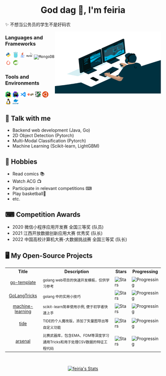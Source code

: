 <h1 align="center">God dag 👋,  I'm feiria </h1>


✨ 不想当公务员的学生不是好码农
<br>

<img align="right" alt="GIF" src="assets/code.gif" width="343" height="200" title="do it best!">

<h3>Languages and Frameworks</h3>

<code><img height="20" src="https://raw.githubusercontent.com/github/explore/80688e429a7d4ef2fca1e82350fe8e3517d3494d/topics/python/python.png" alt="Python" title="Python"></code>
<code><img height="20" src="assets/golang.png" alt="GoLang" title="GoLang"></code>
<code><img height="20" src="assets/java-logo.png" alt="Java" title="Java"></code>
<code><img height="20" src="assets/mysql.png" alt="Mysql" title="Mysql"></code>
<code><img height="20" src="https://user-images.githubusercontent.com/29084184/218291328-d57affa6-dba3-4ba1-90ff-25cb273fcd84.png" alt="MongoDB" title="MongoDB"></code>
<code><img height="20" src="assets/pytorch-logo.png" alt="PyTorch" title="PyTorch"></code>
<code><img height="20" src="assets/spring-logo.png" alt="Spring" title="Spring"></code>


<h3>Tools and Environments</h3>

<code><img height="20" src="assets/pycharm.svg" alt="PyCharm" title="PyCharm"></code>
<code><img height="20" src="assets/goland.svg" alt="Goland" title="Goland"></code>
<code><img height="20" src="assets/vscode.png" alt="vscode" title="Goland"></code>
<code><img height="20" src="https://raw.githubusercontent.com/github/explore/80688e429a7d4ef2fca1e82350fe8e3517d3494d/topics/git/git.png" alt="Git" title="Git"></code>
<code><img height="20" src="https://raw.githubusercontent.com/github/explore/80688e429a7d4ef2fca1e82350fe8e3517d3494d/topics/vim/vim.png" alt="Vim" title="Vim"></code>
<code><img height="20" src="https://raw.githubusercontent.com/github/explore/80688e429a7d4ef2fca1e82350fe8e3517d3494d/topics/ubuntu/ubuntu.png" alt="Ubuntu" title="Ubuntu"></code>
<code><img height="20" src="https://raw.githubusercontent.com/github/explore/80688e429a7d4ef2fca1e82350fe8e3517d3494d/topics/linux/linux.png" alt="Linux" title="Linux"></code>
<code><img height="20" src="https://raw.githubusercontent.com/github/explore/80688e429a7d4ef2fca1e82350fe8e3517d3494d/topics/docker/docker.png" alt="Docker" title="Docker"></code>

## 💬 Talk with me
- Backend web development (Java, Go)
- 2D Object Detection (Pytorch)
- Multi-Modal Classification (Pytorch)
- Machine Learning (Scikit-learn, LightGBM)


## 📅 Hobbies
- Read comics 📚
- Watch ACG 📺
- Participate in relevant competitions ⌨
- Play basketball🏀
- etc.


## ⌨ Competition Awards
- 2020 微信小程序应用开发赛 全国三等奖 (队员)
- 2021 江西开放数据创新应用大赛 优秀奖 (队长)
- 2022 中国高校计算机大赛-大数据挑战赛 全国三等奖 (队长)


## 🖥️ My Open-Source Projects
<table class="table table-striped table-bordered table-vcenter">
    <tbody>
        <tr> <th> Title </th> <th>Description</th> <th>Stars</th> <th>Progressing</th> </tr>
        <!-- go-template -->
        <tr>
            <td align="center" class="ai-notebooks-table-points ai-orange-link">
                <a href="https://github.com/feiria/go-tempalte" target="_blank">go-template</a>
            </td>
            <td>
                <sub>golang web项目的快速开发模板，仅供学习参考</sub> 
            </td>
            <td>
                <img alt="Stars" src="https://img.shields.io/github/stars/feiria/go-template?style=flat-square&labelColor=black"/>
            </td>
            <td>
                <img alt="Progressing" src="https://img.shields.io/badge/progress-10%25-green&logo=github"/>
            </td>
        </tr>
        <!-- GoLangTricks -->
        <tr>
            <td  align="center" class="ai-notebooks-table-points ai-orange-link">
                <a href="https://github.com/feiria/GoLangTricks" target="_blank">GoLangTricks</a>
            </td>
            <td>
                <sub>golang 中的实用小技巧</sub> 
            </td>
            <td>
                <img alt="Stars" src="https://img.shields.io/github/stars/feiria/GoLangTricks?style=flat-square&labelColor=black"/>
            </td>
            <td>
                <img alt="Progressing" src="https://img.shields.io/badge/progress-20%25-green&logo=github"/>
            </td>
        </tr>
        <!-- machine-learning -->
        <tr>
            <td  align="center" class="ai-notebooks-table-points ai-orange-link">
                <a href="https://github.com/feiria/machine_learning" target="_blank">machine-learning</a>
            </td>
            <td>
                <sub>scikit-learn简单使用示例, 便于初学者快速上手</sub> 
            </td>
            <td>
                <img alt="Stars" src="https://img.shields.io/github/stars/feiria/machine_learning?style=flat-square&labelColor=black"/>
            </td>
            <td>
                <img alt="Progressing" src="https://img.shields.io/badge/progress-100%25-green&logo=github"/>
            </td>
        </tr>
        <!-- tide-plus -->
        <tr>
            <td  align="center" class="ai-notebooks-table-points ai-orange-link">
                <a href="https://github.com/feiria/tide" target="_blank">tide</a>
            </td>
            <td>
                <sub>TIDE的个人魔改版，添加了矢量图导出等自定义功能</sub> 
            </td>
            <td>
                <img alt="Stars" src="https://img.shields.io/github/stars/feiria/tide?style=flat-square&labelColor=black"/>
            </td>
            <td>
                <img alt="Progressing" src="https://img.shields.io/badge/progress-100%25-green&logo=github"/>
            </td>
        </tr>
        <!-- arsenal -->
        <tr>
            <td  align="center" class="ai-notebooks-table-points ai-orange-link">
                <a href="https://github.com/feiria/arsenal" target="_blank">arsenal</a>
            </td>
            <td>
                <sub>比赛武器库，包含EMA、FDM等深度学习通用Tricks和用于处理CSV数据的特征工程代码</sub> 
            </td>
            <td>
                <img alt="Stars" src="https://img.shields.io/github/stars/feiria/arsenal?style=flat-square&labelColor=black"/>
            </td>
            <td>
                <img alt="Progressing" src="https://img.shields.io/badge/progress-0%25-green&logo=github"/>
            </td>
        </tr>
        
</tbody>
</table>

<br>

<p align="center">
  <a href="https://github.com/feiria" class="rich-diff-level-one">
    <img src="https://github-readme-stats.vercel.app/api?username=feiria" alt="feiria's Stats" >
  </a>
</p>